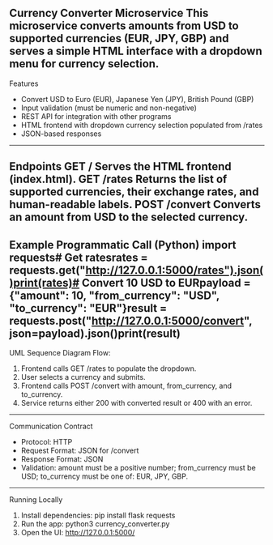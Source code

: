 Currency Converter Microservice
This microservice converts amounts from USD to supported currencies (EUR, JPY, GBP) and serves a simple HTML interface with a dropdown menu for currency selection.
---
Features
- Convert USD to Euro (EUR), Japanese Yen (JPY), British Pound (GBP)
- Input validation (must be numeric and non-negative)
- REST API for integration with other programs
- HTML frontend with dropdown currency selection populated from /rates
- JSON-based responses
---
Endpoints
GET /
Serves the HTML frontend (index.html).
GET /rates
Returns the list of supported currencies, their exchange rates, and human-readable labels.
POST /convert
Converts an amount from USD to the selected currency.
---
Example Programmatic Call (Python)
import requests# Get ratesrates = requests.get("http://127.0.0.1:5000/rates").json()print(rates)# Convert 10 USD to EURpayload = {"amount": 10, "from_currency": "USD", "to_currency": "EUR"}result = requests.post("http://127.0.0.1:5000/convert", json=payload).json()print(result)
---
UML Sequence Diagram
Flow:
1) Frontend calls GET /rates to populate the dropdown.
2) User selects a currency and submits.
3) Frontend calls POST /convert with amount, from_currency, and to_currency.
4) Service returns either 200 with converted result or 400 with an error.

---
Communication Contract
- Protocol: HTTP
- Request Format: JSON for /convert
- Response Format: JSON
- Validation: amount must be a positive number; from_currency must be USD; to_currency must be one of: EUR, JPY, GBP.
---
Running Locally
1. Install dependencies:   pip install flask requests
2. Run the app:   python3 currency_converter.py
3. Open the UI:   http://127.0.0.1:5000/
